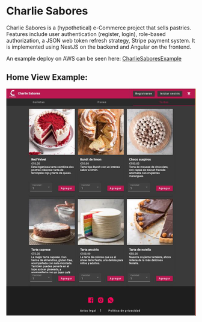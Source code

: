 # Charlie Sabores

Charlie Sabores is a (hypothetical) e-Commerce project that sells pastries. Features include user authentication (register, login), role-based authorization, a JSON web token refresh strategy, Stripe payment system. It is implemented using NestJS on the backend and Angular on the frontend.

An example deploy on AWS can be seen here: [CharlieSaboresExample](http://34.224.98.21)
## Home View Example:

![Home](image.png)